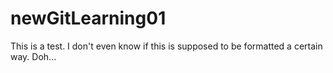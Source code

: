 # newGitLearning01

This is a test. I don't even know if this is supposed to be formatted a certain way. Doh...
